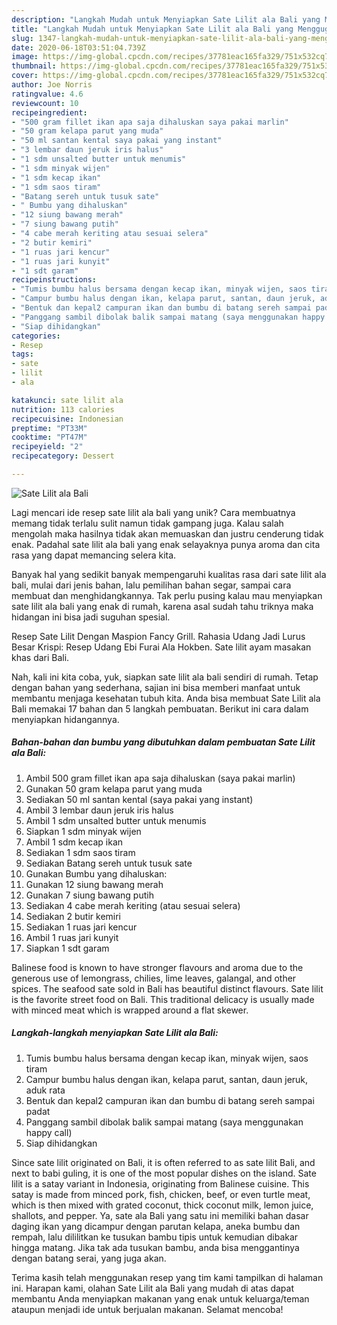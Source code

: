 ```yaml
---
description: "Langkah Mudah untuk Menyiapkan Sate Lilit ala Bali yang Menggugah Selera"
title: "Langkah Mudah untuk Menyiapkan Sate Lilit ala Bali yang Menggugah Selera"
slug: 1347-langkah-mudah-untuk-menyiapkan-sate-lilit-ala-bali-yang-menggugah-selera
date: 2020-06-18T03:51:04.739Z
image: https://img-global.cpcdn.com/recipes/37781eac165fa329/751x532cq70/sate-lilit-ala-bali-foto-resep-utama.jpg
thumbnail: https://img-global.cpcdn.com/recipes/37781eac165fa329/751x532cq70/sate-lilit-ala-bali-foto-resep-utama.jpg
cover: https://img-global.cpcdn.com/recipes/37781eac165fa329/751x532cq70/sate-lilit-ala-bali-foto-resep-utama.jpg
author: Joe Norris
ratingvalue: 4.6
reviewcount: 10
recipeingredient:
- "500 gram fillet ikan apa saja dihaluskan saya pakai marlin"
- "50 gram kelapa parut yang muda"
- "50 ml santan kental saya pakai yang instant"
- "3 lembar daun jeruk iris halus"
- "1 sdm unsalted butter untuk menumis"
- "1 sdm minyak wijen"
- "1 sdm kecap ikan"
- "1 sdm saos tiram"
- "Batang sereh untuk tusuk sate"
- " Bumbu yang dihaluskan"
- "12 siung bawang merah"
- "7 siung bawang putih"
- "4 cabe merah keriting atau sesuai selera"
- "2 butir kemiri"
- "1 ruas jari kencur"
- "1 ruas jari kunyit"
- "1 sdt garam"
recipeinstructions:
- "Tumis bumbu halus bersama dengan kecap ikan, minyak wijen, saos tiram"
- "Campur bumbu halus dengan ikan, kelapa parut, santan, daun jeruk, aduk rata"
- "Bentuk dan kepal2 campuran ikan dan bumbu di batang sereh sampai padat"
- "Panggang sambil dibolak balik sampai matang (saya menggunakan happy call)"
- "Siap dihidangkan"
categories:
- Resep
tags:
- sate
- lilit
- ala

katakunci: sate lilit ala 
nutrition: 113 calories
recipecuisine: Indonesian
preptime: "PT33M"
cooktime: "PT47M"
recipeyield: "2"
recipecategory: Dessert

---
```



![Sate Lilit ala Bali](https://img-global.cpcdn.com/recipes/37781eac165fa329/751x532cq70/sate-lilit-ala-bali-foto-resep-utama.jpg)

Lagi mencari ide resep sate lilit ala bali yang unik? Cara membuatnya memang tidak terlalu sulit namun tidak gampang juga. Kalau salah mengolah maka hasilnya tidak akan memuaskan dan justru cenderung tidak enak. Padahal sate lilit ala bali yang enak selayaknya punya aroma dan cita rasa yang dapat memancing selera kita.

Banyak hal yang sedikit banyak mempengaruhi kualitas rasa dari sate lilit ala bali, mulai dari jenis bahan, lalu pemilihan bahan segar, sampai cara membuat dan menghidangkannya. Tak perlu pusing kalau mau menyiapkan sate lilit ala bali yang enak di rumah, karena asal sudah tahu triknya maka hidangan ini bisa jadi suguhan spesial.

Resep Sate Lilit Dengan Maspion Fancy Grill. Rahasia Udang Jadi Lurus Besar Krispi: Resep Udang Ebi Furai Ala Hokben. Sate lilit ayam masakan khas dari Bali.


Nah, kali ini kita coba, yuk, siapkan sate lilit ala bali sendiri di rumah. Tetap dengan bahan yang sederhana, sajian ini bisa memberi manfaat untuk membantu menjaga kesehatan tubuh kita. Anda bisa membuat Sate Lilit ala Bali memakai 17 bahan dan 5 langkah pembuatan. Berikut ini cara dalam menyiapkan hidangannya.

<!--inarticleads1-->

##### Bahan-bahan dan bumbu yang dibutuhkan dalam pembuatan Sate Lilit ala Bali:

1. Ambil 500 gram fillet ikan apa saja dihaluskan (saya pakai marlin)
1. Gunakan 50 gram kelapa parut yang muda
1. Sediakan 50 ml santan kental (saya pakai yang instant)
1. Ambil 3 lembar daun jeruk iris halus
1. Ambil 1 sdm unsalted butter untuk menumis
1. Siapkan 1 sdm minyak wijen
1. Ambil 1 sdm kecap ikan
1. Sediakan 1 sdm saos tiram
1. Sediakan Batang sereh untuk tusuk sate
1. Gunakan  Bumbu yang dihaluskan:
1. Gunakan 12 siung bawang merah
1. Gunakan 7 siung bawang putih
1. Sediakan 4 cabe merah keriting (atau sesuai selera)
1. Sediakan 2 butir kemiri
1. Sediakan 1 ruas jari kencur
1. Ambil 1 ruas jari kunyit
1. Siapkan 1 sdt garam


Balinese food is known to have stronger flavours and aroma due to the generous use of lemongrass, chilies, lime leaves, galangal, and other spices. The seafood sate sold in Bali has beautiful distinct flavours. Sate lilit is the favorite street food on Bali. This traditional delicacy is usually made with minced meat which is wrapped around a flat skewer. 

<!--inarticleads2-->

##### Langkah-langkah menyiapkan Sate Lilit ala Bali:

1. Tumis bumbu halus bersama dengan kecap ikan, minyak wijen, saos tiram
1. Campur bumbu halus dengan ikan, kelapa parut, santan, daun jeruk, aduk rata
1. Bentuk dan kepal2 campuran ikan dan bumbu di batang sereh sampai padat
1. Panggang sambil dibolak balik sampai matang (saya menggunakan happy call)
1. Siap dihidangkan


Since sate lilit originated on Bali, it is often referred to as sate lilit Bali, and next to babi guling, it is one of the most popular dishes on the island. Sate lilit is a satay variant in Indonesia, originating from Balinese cuisine. This satay is made from minced pork, fish, chicken, beef, or even turtle meat, which is then mixed with grated coconut, thick coconut milk, lemon juice, shallots, and pepper. Ya, sate ala Bali yang satu ini memiliki bahan dasar daging ikan yang dicampur dengan parutan kelapa, aneka bumbu dan rempah, lalu dililitkan ke tusukan bambu tipis untuk kemudian dibakar hingga matang. Jika tak ada tusukan bambu, anda bisa menggantinya dengan batang serai, yang juga akan. 

Terima kasih telah menggunakan resep yang tim kami tampilkan di halaman ini. Harapan kami, olahan Sate Lilit ala Bali yang mudah di atas dapat membantu Anda menyiapkan makanan yang enak untuk keluarga/teman ataupun menjadi ide untuk berjualan makanan. Selamat mencoba!
